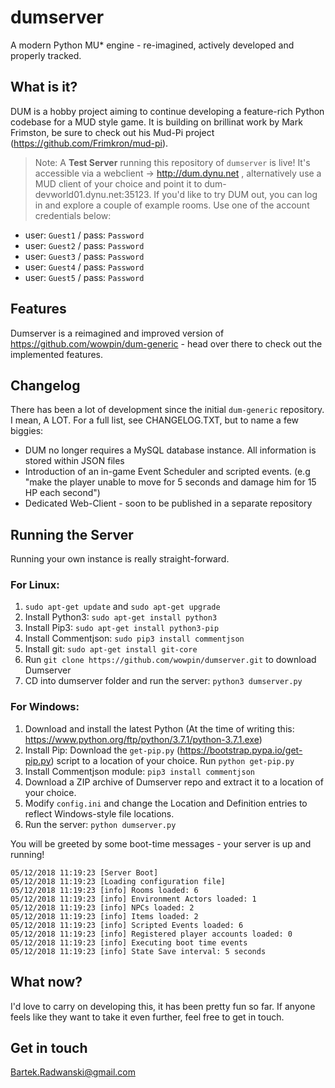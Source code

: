 # dumserver
A modern Python MU* engine - re-imagined, actively developed and properly tracked.

## What is it?
DUM is a hobby project aiming to continue developing a feature-rich Python codebase for a MUD style game. It is building on brillinat work by Mark Frimston, be sure to check out his Mud-Pi project (https://github.com/Frimkron/mud-pi).

> Note: A **Test Server** running this repository of `dumserver` is live! It's accessible via a webclient -> http://dum.dynu.net , alternatively use a MUD client of your choice and point it to dum-devworld01.dynu.net:35123. If you'd like to try DUM out, you can log in and explore a couple of example rooms. Use one of the account credentials below:

- user: `Guest1` / pass: `Password`
- user: `Guest2` / pass: `Password`
- user: `Guest3` / pass: `Password`
- user: `Guest4` / pass: `Password`
- user: `Guest5` / pass: `Password`


## Features
Dumserver is a reimagined and improved version of https://github.com/wowpin/dum-generic - head over there to check out the implemented features.

## Changelog
There has been a lot of development since the initial `dum-generic` repository. I mean, A LOT. For a full list, see CHANGELOG.TXT, but to name a few biggies:

- DUM no longer requires a MySQL database instance. All information is stored within JSON files
- Introduction of an in-game Event Scheduler and scripted events. (e.g "make the player unable to move for 5 seconds and damage him for 15 HP each second")
- Dedicated Web-Client - soon to be published in a separate repository

## Running the Server
Running your own instance is really straight-forward.

### For Linux:
1. `sudo apt-get update` and `sudo apt-get upgrade`
2. Install Python3: `sudo apt-get install python3`
3. Install Pip3: `sudo apt-get install python3-pip`
4. Install Commentjson: `sudo pip3 install commentjson`
5. Install git: `sudo apt-get install git-core`
6. Run `git clone https://github.com/wowpin/dumserver.git` to download Dumserver
7. CD into dumserver folder and run the server: `python3 dumserver.py`

### For Windows:
1. Download and install the latest Python (At the time of writing this: https://www.python.org/ftp/python/3.7.1/python-3.7.1.exe)
2. Install Pip:
   Download the `get-pip.py` (https://bootstrap.pypa.io/get-pip.py) script to a location of your choice.
   Run `python get-pip.py`
3. Install Commentjson module: `pip3 install commentjson`
4. Download a ZIP archive of Dumserver repo and extract it to a location of your choice.
5. Modify `config.ini` and change the Location and Definition entries to reflect Windows-style file locations.
6. Run the server: `python dumserver.py`

You will be greeted by some boot-time messages - your server is up and running!

```
05/12/2018 11:19:23 [Server Boot] 
05/12/2018 11:19:23 [Loading configuration file] 
05/12/2018 11:19:23 [info] Rooms loaded: 6
05/12/2018 11:19:23 [info] Environment Actors loaded: 1
05/12/2018 11:19:23 [info] NPCs loaded: 2
05/12/2018 11:19:23 [info] Items loaded: 2
05/12/2018 11:19:23 [info] Scripted Events loaded: 6
05/12/2018 11:19:23 [info] Registered player accounts loaded: 0
05/12/2018 11:19:23 [info] Executing boot time events
05/12/2018 11:19:23 [info] State Save interval: 5 seconds
```

## What now?
I'd love to carry on developing this, it has been pretty fun so far. If anyone feels like they want to take it even further, feel free to get in touch.

## Get in touch
Bartek.Radwanski@gmail.com
